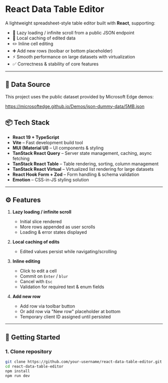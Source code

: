 # React Data Table Editor

A lightweight spreadsheet-style table editor built with **React**, supporting:

- 🚀 Lazy loading / infinite scroll from a public JSON endpoint  
- 💾 Local caching of edited data  
- ✏️ Inline cell editing  
- ➕ Add new rows (toolbar or bottom placeholder)  
- ⚡ Smooth performance on large datasets with virtualization  
- ✅ Correctness & stability of core features  

---

## 🔗 Data Source
This project uses the public dataset provided by Microsoft Edge demos:

https://microsoftedge.github.io/Demos/json-dummy-data/5MB.json

## 📦 Tech Stack

- **React 19 + TypeScript**
- **Vite** – Fast development build tool  
- **MUI (Material UI)** – UI components & styling  
- **TanStack React Query** – Server state management, caching, async fetching  
- **TanStack React Table** – Table rendering, sorting, column management  
- **TanStack React Virtual** – Virtualized list rendering for large datasets  
- **React Hook Form + Zod** – Form handling & schema validation  
- **Emotion** – CSS-in-JS styling solution  

---

## ⚙️ Features

1. **Lazy loading / infinite scroll**  
   - Initial slice rendered  
   - More rows appended as user scrolls  
   - Loading & error states displayed  

2. **Local caching of edits**  
   - Edited values persist while navigating/scrolling  

3. **Inline editing**  
   - Click to edit a cell  
   - Commit on `Enter` / `blur`  
   - Cancel with `Esc`  
   - Validation for required text & enum fields  

4. **Add new row**  
   - Add row via toolbar button  
   - Or add row via "New row" placeholder at bottom  
   - Temporary client ID assigned until persisted  

---

## 🚀 Getting Started

### 1. Clone repository
```bash
git clone https://github.com/your-username/react-data-table-editor.git
cd react-data-table-editor
npm install
npm run dev
